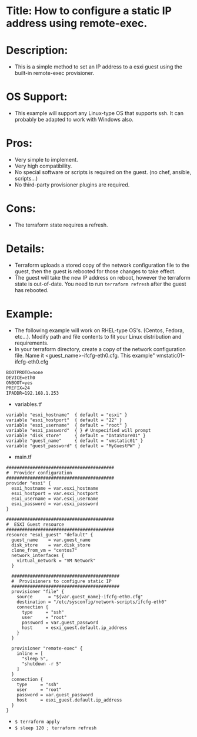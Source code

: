 # Title:  How to configure a static IP address using remote-exec.

# Description:
  * This is a simple method to set an IP address to a esxi guest using the built-in remote-exec provisioner.

# OS Support:
  * This example will support any Linux-type OS that supports ssh.  It can probably be adapted to work with Windows also.

# Pros:
  * Very simple to implement.
  * Very high compatibility.
  * No special software or scripts is required on the guest.   (no chef, ansible, scripts...)
  * No third-party provisioner plugins are required.

# Cons:
  * The terraform state requires a refresh.

# Details:
  * Terraform uploads a stored copy of the network configuration file to the guest, then the guest is rebooted for those changes to take effect.
  * The guest will take the new IP address on reboot, however the terraform state is out-of-date.   You need to run `terraform refresh` after the guest has rebooted.

# Example:
  * The following example will work on RHEL-type OS's. (Centos, Fedora, etc...).  Modify path and file contents to fit your Linux distribution and requirements.
  *  In your terraform directory, create a copy of the network configuration file.   Name it <guest_name>-ifcfg-eth0.cfg.  This example" vmstatic01-ifcfg-eth0.cfg
```
BOOTPROTO=none
DEVICE=eth0
ONBOOT=yes
PREFIX=24
IPADDR=192.168.1.253
```
  * variables.tf
```
variable "esxi_hostname"  { default = "esxi" }
variable "esxi_hostport"  { default = "22" }
variable "esxi_username"  { default = "root" }
variable "esxi_password"  { } # Unspecified will prompt
variable "disk_store"     { default = "DataStore01" }
variable "guest_name"     { default = "vmstatic01" }
variable "guest_password" { default = "MyGuestPW" }

```
  * main.tf
```
#########################################
#  Provider configuration
#########################################
provider "esxi" {
  esxi_hostname = var.esxi_hostname
  esxi_hostport = var.esxi_hostport
  esxi_username = var.esxi_username
  esxi_password = var.esxi_password
}

#########################################
#  ESXI Guest resource
#########################################
resource "esxi_guest" "default" {
  guest_name    = var.guest_name
  disk_store    = var.disk_store
  clone_from_vm = "centos7"
  network_interfaces {
    virtual_network = "VM Network"
  }

  #########################################
  #  Provisioners to configure static IP
  #########################################
  provisioner "file" {
    source      = "${var.guest_name}-ifcfg-eth0.cfg"
    destination = "/etc/sysconfig/network-scripts/ifcfg-eth0"
    connection {
      type     = "ssh"
      user     = "root"
      password = var.guest_password
      host     = esxi_guest.default.ip_address
    }
  }

  provisioner "remote-exec" {
    inline = [
      "sleep 5",
      "shutdown -r 5"
    ]
  }
  connection {
    type     = "ssh"
    user     = "root"
    password = var.guest_password
    host     = esxi_guest.default.ip_address
  }
}
```
  * `$ terraform apply`
  * `$ sleep 120 ; terraform refresh`
